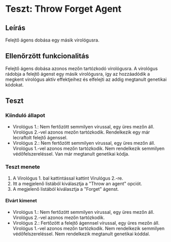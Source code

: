 # Teszt: Throw Forget Agent

## Leírás

Felejtő ágens dobása egy másik virológusra.

## Ellenőrzött funkcionalitás

Felejtő ágens dobása azonos mezőn tartózkodó virológusra. A virológus rádobja a felejtő ágenst egy másik virológusra, így az hozzáadódik a megkent virológus aktív effektjeihez és elfelejti az addig megtanult genetikai kódokat.

## Teszt

### Kiinduló állapot

- Virológus 1.: Nem fertőzött semmilyen vírussal, egy üres mezőn áll. Virológus 2.-vel azonos mezőn tartózkodik. Rendelkezik egy már lecraftolt felejtő ágenssel.
- Virológus 2.: Nem fertőzött semmilyen vírussal, egy üres mezőn áll. Virológus 1.-vel azonos mezőn tartózkodik. Nem rendelkezik semmilyen védőfelszereléssel. Van már megtanult genetikai kódja.

### Teszt menete

1. A Virológus 1. bal kattintással kattint Virulógus 2.-re.
2. Itt a megjelenő listából kiválasztja a "Throw an agent" opciót.
3. A megjelenő listából kiválasztja a "Forget" ágenst.

#### Elvárt kimenet

- Virológus 1.: Nem fertőzött semmilyen vírussal, egy üres mezőn áll. Virológus 2.-vel azonos mezőn tartózkodik.
- Virológus 2.: Fertőzött a felejtő ágennsel vírussal, egy üres mezőn áll. Virológus 1.-vel azonos mezőn tartózkodik. Nem rendelkezik semmilyen védőfelszereléssel. Nem rendelkezik megtanult genetikai kóddal.
